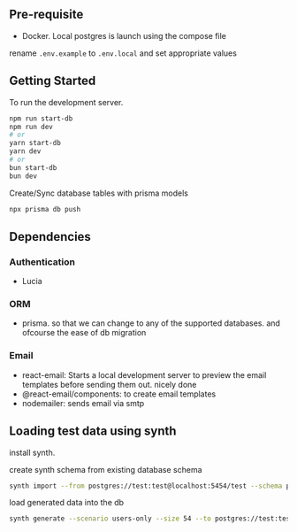 ## Pre-requisite
- Docker. Local postgres is launch using the compose file

rename `.env.example` to `.env.local` and set appropriate values

## Getting Started

To run the development server. 

```sh
npm run start-db
npm run dev
# or
yarn start-db
yarn dev
# or
bun start-db
bun dev
```

Create/Sync database tables with prisma models
```sh
npx prisma db push
```

## Dependencies

### Authentication
- Lucia

### ORM
- prisma. so that we can change to any of the supported databases. and ofcourse the ease of db migration

### Email
- react-email: Starts a local development server to preview the email templates before sending them out. nicely done
- @react-email/components: to create email templates
- nodemailer: sends email via smtp

## Loading test data using synth

install synth. 

create synth schema from existing database schema
```sh
synth import --from postgres://test:test@localhost:5454/test --schema public data
```

load generated data into the db
```sh
synth generate --scenario users-only --size 54 --to postgres://test:test@localhost:5454/test --schema public data
```